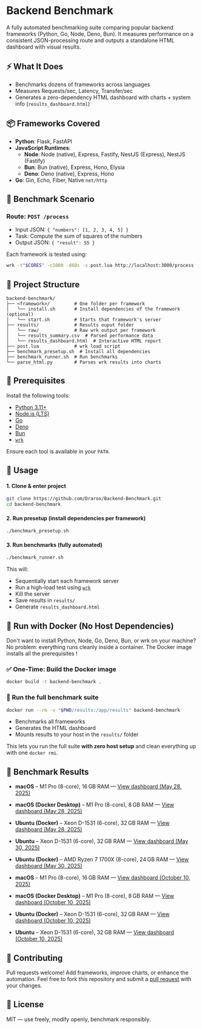 # Backend Benchmark

A fully automated benchmarking suite comparing popular backend frameworks (Python, Go, Node, Deno, Bun). It measures performance on a consistent JSON-processing route and outputs a standalone HTML dashboard with visual results.

## ⚡ What It Does

* Benchmarks dozens of frameworks across languages
* Measures Requests/sec, Latency, Transfer/sec
* Generates a zero-dependency HTML dashboard with charts + system info (`results_dashboard.html`)

## 📦 Frameworks Covered

- **Python**: Flask, FastAPI  
- **JavaScript Runtimes**:
  - **Node**: Node (native), Express, Fastify, NestJS (Express), NestJS (Fastify)  
  - **Bun**: Bun (native), Express, Hono, Elysia
  - **Deno**: Deno (native), Express, Hono
- **Go**: Gin, Echo, Fiber, Native `net/http`

## 🔬 Benchmark Scenario

### Route: `POST /process`
- Input JSON: `{ "numbers": [1, 2, 3, 4, 5] }`
- Task: Compute the sum of squares of the numbers
- Output JSON: `{ "result": 55 }`

Each framework is tested using:

```bash
wrk -t"$CORES" -c1000 -d60s -s post.lua http://localhost:3000/process
```

## 📁 Project Structure

```
backend-benchmark/
├── <framework>/         # One folder per framework
│   └── install.sh       # Install dependencies of the framework (optional)
│   └── start.sh         # Starts that framework's server
├── results/             # Results ouput folder
│   └── raw/             # Raw wrk output per framework
│   └── results_summary.csv  # Parsed performance data
│   └── results_dashboard.html  # Interactive HTML report
├── post.lua             # wrk load script
├── benchmark_presetup.sh  # Install all dependencies
├── benchmark_runner.sh  # Run benchmarks
└── parse_html.py        # Parses wrk results into charts
```

## 🔧 Prerequisites

Install the following tools:

* [Python 3.11+](https://www.python.org/)
* [Node.js (LTS)](https://nodejs.org/)
* [Go](https://golang.org/)
* [Deno](https://deno.land/)
* [Bun](https://bun.sh/)
* [`wrk`](https://github.com/wg/wrk)

Ensure each tool is available in your `PATH`.


## 🚀 Usage

#### 1. Clone & enter project

```bash
git clone https://github.com/Drarox/Backend-Benchmark.git
cd backend-benchmark
```

#### 2. Run presetup (install dependencies per framework)

```bash
./benchmark_presetup.sh
```

#### 3. Run benchmarks (fully automated)

```bash
./benchmark_runner.sh
```

This will:

* Sequentially start each framework server
* Run a high-load test using [`wrk`](https://github.com/wg/wrk)
* Kill the server
* Save results in `results/`
* Generate `results_dashboard.html`

## 🐳 Run with Docker (No Host Dependencies)

Don't want to install Python, Node, Go, Deno, Bun, or wrk on your machine?
No problem: everything runs cleanly inside a container.
The Docker image installs all the prerequisites !

### ✅ One-Time: Build the Docker image

```bash
docker build -t backend-benchmark .
```

### 🚀 Run the full benchmark suite

```bash
docker run --rm -v "$PWD/results:/app/results" backend-benchmark
```

* Benchmarks all frameworks
* Generates the HTML dashboard
* Mounts results to your host in the `results/` folder


This lets you run the full suite **with zero host setup** and clean everything up with one `docker rmi`.

## 🧾 Benchmark Results

* **macOS** – M1 Pro (8-core), 16 GB RAM — [View dashboard (May 28, 2025)](https://yannick-burkard.eu.org/backend-benchmark/results_dashboard_macos_20250528.html)

* **macOS (Docker Desktop)** – M1 Pro (8-core), 8 GB RAM — [View dashboard (May 28, 2025)](https://yannick-burkard.eu.org/backend-benchmark/results_dashboard_macos_docker_20250528.html)

* **Ubuntu (Docker)** – Xeon D-1531 (6-core), 32 GB RAM — [View dashboard (May 28, 2025)](https://yannick-burkard.eu.org/backend-benchmark/results_dashboard_ubuntu1_docker_20250528.html)

* **Ubuntu** – Xeon D-1531 (6-core), 32 GB RAM — [View dashboard (May 30, 2025)](https://yannick-burkard.eu.org/backend-benchmark/results_dashboard_ubuntu1_20250530.html)

* **Ubuntu (Docker)** – AMD Ryzen 7 1700X (8-core), 24 GB RAM — [View dashboard (May 30, 2025)](https://yannick-burkard.eu.org/backend-benchmark/results_dashboard_ubuntu2_docker_20250530.html)

* **macOS** – M1 Pro (8-core), 16 GB RAM — [View dashboard (October 10, 2025)](https://yannick-burkard.eu.org/backend-benchmark/results_dashboard_macos_20251010.html)

* **macOS (Docker Desktop)** – M1 Pro (8-core), 8 GB RAM — [View dashboard (October 10, 2025)](https://yannick-burkard.eu.org/backend-benchmark/results_dashboard_macos_docker_20251010.html)

* **Ubuntu (Docker)** – Xeon D-1531 (6-core), 32 GB RAM — [View dashboard (October 10, 2025)](https://yannick-burkard.eu.org/backend-benchmark/results_dashboard_ubuntu1_docker_20251010.html)

* **Ubuntu** – Xeon D-1531 (6-core), 32 GB RAM — [View dashboard (October 10, 2025)](https://yannick-burkard.eu.org/backend-benchmark/results_dashboard_ubuntu1_20251010.html)
## 🤝 Contributing

Pull requests welcome! Add frameworks, improve charts, or enhance the automation. Feel free to fork this repository and submit a [pull request](https://github.com/Drarox/Backend-Benchmark/pulls) with your changes.

## 📄 License

MIT — use freely, modify openly, benchmark responsibly.

